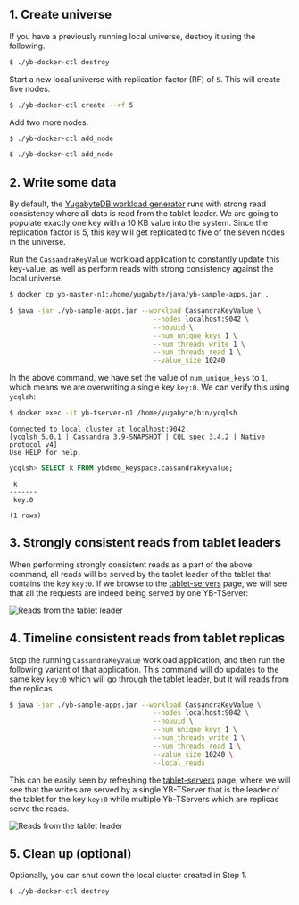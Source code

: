 ## 1. Create universe

If you have a previously running local universe, destroy it using the following.

```sh
$ ./yb-docker-ctl destroy
```

Start a new local universe with replication factor (RF) of `5`. This will create five nodes.

```sh
$ ./yb-docker-ctl create --rf 5
```

Add two more nodes.

```sh
$ ./yb-docker-ctl add_node
```

```sh
$ ./yb-docker-ctl add_node
```

## 2. Write some data

By default, the [YugabyteDB workload generator](https://github.com/yugabyte/yb-sample-apps) runs with strong read consistency where all data is read from the tablet leader. We are going to populate exactly one key with a 10 KB value into the system. Since the replication factor is 5, this key will get replicated to five of the seven nodes in the universe.

Run the `CassandraKeyValue` workload application to constantly update this key-value, as well as perform reads with strong consistency against the local universe.

```sh
$ docker cp yb-master-n1:/home/yugabyte/java/yb-sample-apps.jar .
```

```sh
$ java -jar ./yb-sample-apps.jar --workload CassandraKeyValue \
                                    --nodes localhost:9042 \
                                    --nouuid \
                                    --num_unique_keys 1 \
                                    --num_threads_write 1 \
                                    --num_threads_read 1 \
                                    --value_size 10240
```

In the above command, we have set the value of `num_unique_keys` to `1`, which means we are overwriting a single key `key:0`. We can verify this using `ycqlsh`:

```sh
$ docker exec -it yb-tserver-n1 /home/yugabyte/bin/ycqlsh
```

```
Connected to local cluster at localhost:9042.
[ycqlsh 5.0.1 | Cassandra 3.9-SNAPSHOT | CQL spec 3.4.2 | Native protocol v4]
Use HELP for help.
```

```sql
ycqlsh> SELECT k FROM ybdemo_keyspace.cassandrakeyvalue;
```

```
 k
-------
 key:0

(1 rows)
```

## 3. Strongly consistent reads from tablet leaders

When performing strongly consistent reads as a part of the above command, all reads will be served by the tablet leader of the tablet that contains the key `key:0`. If we browse to the <a href='http://localhost:7000/tablet-servers' target="_blank">tablet-servers</a> page, we will see that all the requests are indeed being served by one YB-TServer:

![Reads from the tablet leader](/images/ce/tunable-reads-leader-docker.png)

## 4. Timeline consistent reads from tablet replicas

Stop the running `CassandraKeyValue` workload application, and then run the following variant of that  application. This command will do updates to the same key `key:0` which will go through the tablet leader, but it will reads from the replicas.

```sh
$ java -jar ./yb-sample-apps.jar --workload CassandraKeyValue \
                                    --nodes localhost:9042 \
                                    --nouuid \
                                    --num_unique_keys 1 \
                                    --num_threads_write 1 \
                                    --num_threads_read 1 \
                                    --value_size 10240 \
                                    --local_reads
```

This can be easily seen by refreshing the <a href='http://localhost:7000/tablet-servers' target="_blank">tablet-servers</a> page, where we will see that the writes are served by a single YB-TServer that is the leader of the tablet for the key `key:0` while multiple Yb-TServers which are replicas serve the reads.

![Reads from the tablet leader](/images/ce/tunable-reads-followers-docker.png)

## 5. Clean up (optional)

Optionally, you can shut down the local cluster created in Step 1.

```sh
$ ./yb-docker-ctl destroy
```
